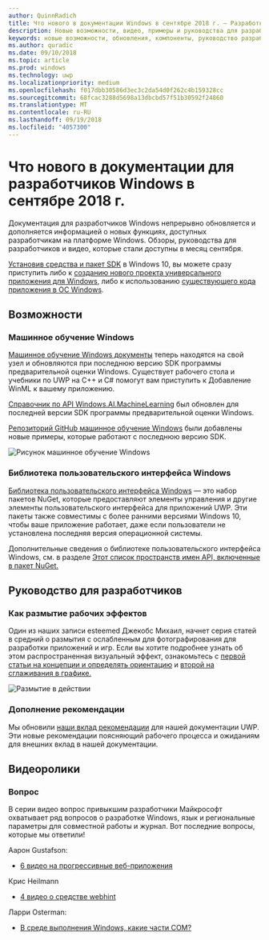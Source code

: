 ```yaml
---
author: QuinnRadich
title: Что нового в документации Windows в сентябре 2018 г. — Разработка приложений UWP
description: Новые возможности, видео, примеры и руководства для разработчиков добавлены в документацию для сентября 2018 разработчиков Windows 10.
keywords: новые возможности, обновления, компоненты, руководство разработчика, Windows 10 сентября
ms.author: quradic
ms.date: 09/10/2018
ms.topic: article
ms.prod: windows
ms.technology: uwp
ms.localizationpriority: medium
ms.openlocfilehash: f017dbb30586d3ec3c2da54d0f262c4b159328cc
ms.sourcegitcommit: 68fcac3288d5698a13dbcbd57f51b30592f24860
ms.translationtype: MT
ms.contentlocale: ru-RU
ms.lasthandoff: 09/19/2018
ms.locfileid: "4057300"
---
```

# <a name="whats-new-in-the-windows-developer-docs-in-september-2018"></a>Что нового в документации для разработчиков Windows в сентябре 2018 г.

Документация для разработчиков Windows непрерывно обновляется и дополняется информацией о новых функциях, доступных разработчикам на платформе Windows. Обзоры, руководства для разработчиков и видео, которые стали доступны в месяц сентября.

[Установив средства и пакет SDK](http://go.microsoft.com/fwlink/?LinkId=821431) в Windows 10, вы можете сразу приступить либо к [созданию нового проекта универсального приложения для Windows](../get-started/create-uwp-apps.md), либо к использованию [существующего кода приложения в ОС Windows](../porting/index.md).

## <a name="features"></a>Возможности

### <a name="windows-machine-learning"></a>Машинное обучение Windows

[Машинное обучение Windows документы](https://docs.microsoft.com/windows/ai/) теперь находятся на свой узел и обновляются при последнюю версию SDK программы предварительной оценки Windows. Существует рабочего стола и учебники по UWP на C++ и C# помогут вам приступить к Добавление WinML к вашему приложению.

[Справочник по API Windows.AI.MachineLearning](https://docs.microsoft.com/uwp/api/windows.ai.machinelearning) был обновлен для последней версии SDK программы предварительной оценки Windows.

[Репозиторий GitHub машинное обучение Windows](https://github.com/Microsoft/Windows-Machine-Learning) были добавлены новые примеры, которые работают с последнюю версию SDK.

![Рисунок машинное обучение Windows](images/winml-graphic.png)

### <a name="windows-ui-library"></a>Библиотека пользовательского интерфейса Windows

[Библиотека пользовательского интерфейса Windows](https://aka.ms/winui-docs) — это набор пакетов NuGet, которые предоставляют элементы управления и другие элементы пользовательского интерфейса для приложений UWP. Эти пакеты также совместимы с более ранними версиями Windows 10, чтобы ваше приложение работает, даже если пользователи не установлена последняя версия операционной системы.

Дополнительные сведения о библиотеке пользовательского интерфейса Windows, см. в разделе [Этот список пространств имен API, включенные в пакет NuGet.](https://docs.microsoft.com/uwp/api/overview/winui/)

## <a name="developer-guidance"></a>Руководство для разработчиков

### <a name="how-blur-effects-work"></a>Как размытие рабочих эффектов

Один из наших записи esteemed Джекобс Михаил, начнет серия статей в средний о размытия с ослабленным для фотографирования для разработки приложений и игр. Если вы хотите подробнее узнать об этом распространенная визуальный эффект, ознакомьтесь с [первой статьи на концепции и определять ориентацию](https://medium.com/microsoft-design/science-in-the-system-how-blur-effects-work-8b0590996e09) и [второй на сглаживания в графике.](https://medium.com/microsoft-design/science-in-the-system-how-blur-effects-work-part-2-c5589a738515)

![Размытие в действии](images/blur-example.jpg)

### <a name="contributing-guidance"></a>Дополнение рекомендации

Мы обновили [наши вклад рекомендации](https://github.com/MicrosoftDocs/windows-uwp/blob/docs/CONTRIBUTING.md) для нашей документации UWP. Эти новые рекомендации поясняющий рабочего процесса и ожиданиям для внешних вклад в нашей документации.

## <a name="videos"></a>Видеоролики

### <a name="one-dev-question"></a>Вопрос

В серии видео вопрос привыкшим разработчики Майкрософт охватывает ряд вопросов о разработке Windows, язык и региональные параметры для совместной работы и журнал. Вот последние вопросы, которые мы ответили!

Аарон Gustafson:

* [6 видео на прогрессивные веб-приложения](https://www.youtube.com/playlist?list=PLWs4_NfqMtoyPHoI-CIB71mEq-om6m35I)

Крис Heilmann

* [4 видео о средстве webhint](https://www.youtube.com/watch?v=eXfmxmiA00Y&list=PLWs4_NfqMtow00LM-vgyECAlMDxx84Q2v)

Ларри Osterman:

* [В среде выполнения Windows, какие части COM?](https://youtu.be/_nsMjHqRn1w)